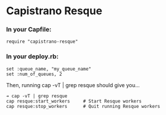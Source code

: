 # Capistrano Resque

### In your Capfile:

```
require "capistrano-resque"
```

### In your deploy.rb:

```
set :queue_name, "my_queue_name"
set :num_of_queues, 2
```

Then, running cap -vT | grep resque should give you...

```
➔ cap -vT | grep resque
cap resque:start_workers     # Start Resque workers
cap resque:stop_workers      # Quit running Resque workers
```